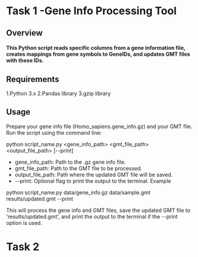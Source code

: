 # Task 1 -Gene Info Processing Tool
## Overview
#### This Python script reads specific columns from a gene information file, creates mappings from gene symbols to GeneIDs, and updates GMT files with these IDs.
## Requirements
1.Python 3.x
2.Pandas library
3.gzip library
## Usage
Prepare your gene info file (Homo_sapiens.gene_info.gz) and your GMT file.
Run the script using the command line:

python script_name.py <gene_info_path> <gmt_file_path> <output_file_path> [--print]

* gene_info_path: Path to the .gz gene info file.
* gmt_file_path: Path to the GMT file to be processed.
* output_file_path: Path where the updated GMT file will be saved.
* --print: Optional flag to print the output to the terminal.
Example

python script_name.py data/gene_info.gz data/sample.gmt results/updated.gmt --print

This will process the gene info and GMT files, save the updated GMT file to 'results/updated.gmt', and print the output to the terminal if the --print option is used.


# Task 2 
